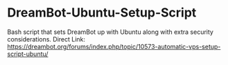 # DreamBot-Ubuntu-Setup-Script
Bash script that sets DreamBot up with Ubuntu along with extra security considerations.
Direct Link: https://dreambot.org/forums/index.php/topic/10573-automatic-vps-setup-script-ubuntu/
